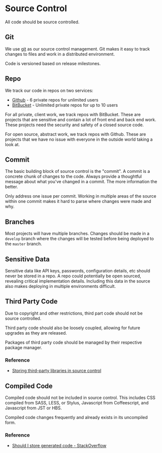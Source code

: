# Source Control

All code should be source controlled.

## Git

We use [git](http://git-scm.com/) as our source control management. Git makes it easy to track changes to files and work in a distributed environment.

Code is versioned based on release milestones.

## Repo

We track our code in repos on two services:

* [Github](https://github.com/) - 6 private repos for unlimited users
* [BitBucket](https://bitbucket.org/) - Unlimited private repos for up to 10 users

For all private, client work, we track repos with BitBucket. These are projects that are sensitive and contain a lot of front end and back end work. These projects need the security and safety of a closed source code.

For open source, abstract work, we track repos with Github. These are projects that we have no issue with everyone in the outside world taking a look at.

## Commit

The basic building block of source control is the "commit". A commit is a concrete chunk of changes to the code. Always provide a thoughtful message about what you've changed in a commit. The more information the better.

Only address one issue per commit. Working in multiple areas of the source within one commit makes it hard to parse where changes were made and why.

## Branches

Most projects will have multiple branches. Changes should be made in a `develop` branch where the changes will be tested before being deployed to the `master` branch.

## Sensitive Data

Sensitive data like API keys, passwords, configuration details, etc should never be stored in a repo. A repo could potentially be open sourced, revealing critical implementation details. Including this data in the source also makes deploying in multiple environments difficult.

## Third Party Code

Due to copyright and other restrictions, third part code should not be source controlled.

Third party code should also be loosely coupled, allowing for future upgrades as they are released.

Packages of third party code should be managed by their respective package manager.

### Reference

* [Storing third-party libraries in source control](http://stackoverflow.com/questions/49196/storing-third-party-libraries-in-source-control)

## Compiled Code

Compiled code should not be included in source control. This includes CSS compiled from SASS, LESS, or Stylus, Javascript from Coffeescript, and Javascript from JST or HBS.

Compiled code changes frequently and already exists in its uncompiled form.

### Reference

* [Should I store generated code - StackOverflow](http://stackoverflow.com/questions/893913/should-i-store-generated-code-in-source-control)
